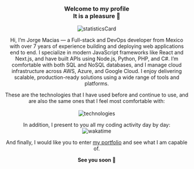 ### <p align="center">Welcome to my profile <br /> It is a pleasure 🌹</p>

<p align="center" >
  <img alt="statisticsCard" src="https://github-readme-stats.vercel.app/api?username=maciasroses&count_private=true&show_icons=true&theme=ambient_gradient&hide=stars,issues&hide_border=true&hide_title=true&include_all_commits=true"/>
</p>

<p align="center">
  Hi, I’m Jorge Macias — a Full-stack and DevOps developer from Mexico with over 7 years of experience building and deploying web applications end to end. I specialize in modern JavaScript frameworks like React and Next.js, and have built APIs using Node.js, Python, PHP, and C#. I’m comfortable with both SQL and NoSQL databases, and I manage cloud infrastructure across AWS, Azure, and Google Cloud. I enjoy delivering scalable, production-ready solutions using a wide range of tools and platforms.
</p>

<p align="center">
  These are the technologies that I have used before and continue to use, and are also the same ones that I feel most comfortable with:
  <br /><br />
  <img alt="technologies" src="https://skillicons.dev/icons?i=html,css,tailwind,ts,js,react,nextjs,remix,vite,nodejs,express,nestjs,jest,php,py,fastapi,django,flask,mysql,sqlite,postgres,prisma,mongodb,redux,docker,git,githubactions,aws,gcp,azure,wordpress" />
</p>

<p align="center" >
  In addition, I present to you all my coding activity day by day:
  <br />
  <img alt="wakatime" src="https://github-readme-stats.vercel.app/api/wakatime?username=maciasroses&hide_title=true&hide_border=true&layout=compact" />
</p>

<p align="center">
  And finally, I would like you to enter <a href="https://my-portfolio-nu-ebon.vercel.app" target="_blank">my portfolio</a> and see what I am capable of. 
</p>

<p align="center">
  <strong>
    See you soon 🌹
  </strong>
</p>
